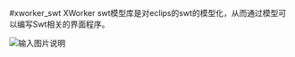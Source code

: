 #xworker_swt
XWorker swt模型库是对eclips的swt的模型化，从而通过模型可以编写Swt相关的界面程序。

![输入图片说明](http://git.oschina.net/uploads/images/2016/0623/192316_9e38000d_493262.png "在这里输入图片标题")
